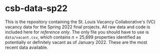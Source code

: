 # csb-data-sp22

This is the repository containing the St. Louis Vacancy Collaborative's (VC) vacancy data for the Spring 2022 final projects. All raw data and code is included here for *reference only*. The only file you should have to use is `data/vacant.csv`, which contains *n* = 25,699 properties identified as potentially or definitely vacant as of January 2022. These are the most recent data available.
